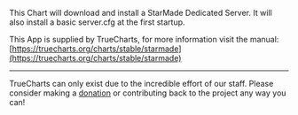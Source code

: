 This Chart will download and install a StarMade Dedicated Server. It will also install a basic server.cfg at the first startup.

This App is supplied by TrueCharts, for more information visit the manual: [https://truecharts.org/charts/stable/starmade](https://truecharts.org/charts/stable/starmade)

---

TrueCharts can only exist due to the incredible effort of our staff.
Please consider making a [donation](https://truecharts.org/sponsor) or contributing back to the project any way you can!
